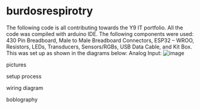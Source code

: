 # burdosrespirotry

The following code is all contributing towards the Y9 IT portfolio. All the code was compiled with arduino IDE. The following components were used: 430 Pin Breadboard, Male to Male Breadboard Connectors, ESP32 – WROO, Resistors, LEDs, Transducers, Sensors/RGBs, USB Data Cable, and Kit Box. 
This was set up as shown in the diagrams below: 
Analog Input:
![image](https://github.com/themememaster96/burdosrepository/assets/141981108/a751e787-8f4d-451a-bb00-5d0e59d6f9cc)


pictures



setup process

wiring diagram

boblography
